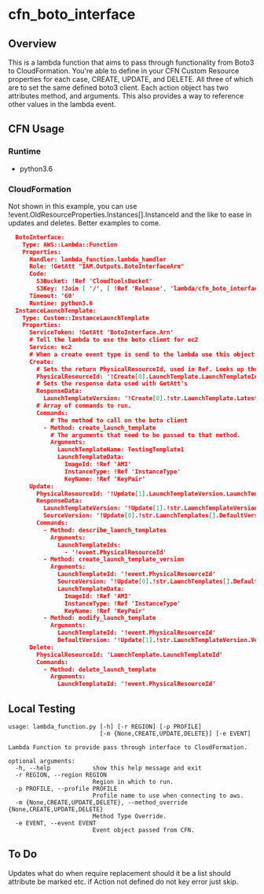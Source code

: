 # cfn_boto_interface

## Overview
This is a lambda function that aims to pass through functionality from Boto3 to CloudFormation. You're able to define in your CFN Custom Resource properties for each case, CREATE, UPDATE, and DELETE. All three of which are to set the same defined boto3 client. Each action object has two attributes method, and arguments. This also provides a way to reference other values in the lambda event.


## CFN Usage

### Runtime
* python3.6

### CloudFormation
Not shown in this example, you can use !event.OldResourceProperties.Instances[].InstanceId and the like to ease in updates and deletes. Better examples to come.

```json
  BotoInterface:
    Type: AWS::Lambda::Function
    Properties:
      Handler: lambda_function.lambda_handler
      Role: !GetAtt "IAM.Outputs.BotoInterfaceArn"
      Code:
        S3Bucket: !Ref 'CloudToolsBucket'
        S3Key: !Join [ '/', [ !Ref 'Release', 'lambda/cfn_boto_interface.zip' ] ]
      Timeout: '60'
      Runtime: python3.6
  InstanceLaunchTemplate:
    Type: Custom::InstanceLaunchTemplate
    Properties:
      ServiceToken: !GetAtt 'BotoInterface.Arn'
      # Tell the lambda to use the boto client for ec2 
      Service: ec2
      # When a create event type is send to the lambda use this object
      Create:
        # Sets the return PhysicalResourceId, used in Ref. Looks up the response of the first command 
        PhysicalResourceId: '!Create[0].LaunchTemplate.LaunchTemplateId'
        # Sets the response data used with GetAtt's 
        ResponseData:
          LaunchTemplateVersion: '!Create[0].!str.LaunchTemplate.LatestVersionNumber'
        # Array of commands to run.
        Commands:
            # The method to call on the boto client
          - Method: create_launch_template
            # The arguments that need to be passed to that method.
            Arguments:
              LaunchTemplateName: TestingTemplate1
              LaunchTemplateData:
                ImageId: !Ref 'AMI'
                InstanceType: !Ref 'InstanceType'
                KeyName: !Ref 'KeyPair'
      Update:
        PhysicalResourceId: '!Update[1].LaunchTemplateVersion.LaunchTemplateId'
        ResponseData:
          LaunchTemplateVersion: '!Update[1].!str.LaunchTemplateVersion.VersionNumber'
          SourceVersion: '!Update[0].!str.LaunchTemplates[].DefaultVersionNumber'
        Commands:
          - Method: describe_launch_templates
            Arguments:
              LaunchTemplateIds:
                - '!event.PhysicalResourceId'
          - Method: create_launch_template_version
            Arguments:
              LaunchTemplateId: '!event.PhysicalResourceId'
              SourceVersion: '!Update[0].!str.LaunchTemplates[].DefaultVersionNumber'
              LaunchTemplateData:
                ImageId: !Ref 'AMI'
                InstanceType: !Ref 'InstanceType'
                KeyName: !Ref 'KeyPair'
          - Method: modify_launch_template
            Arguments:
              LaunchTemplateId: '!event.PhysicalResourceId'
              DefaultVersion: '!Update[1].!str.LaunchTemplateVersion.VersionNumber'
      Delete:
        PhysicalResourceId: 'LaunchTemplate.LaunchTemplateId'
        Commands:
          - Method: delete_launch_template
            Arguments:
              LaunchTemplateId: '!event.PhysicalResourceId'


```



## Local Testing

```
usage: lambda_function.py [-h] [-r REGION] [-p PROFILE]
                          [-m {None,CREATE,UPDATE,DELETE}] [-e EVENT]

Lambda Function to provide pass through interface to CloudFormation.

optional arguments:
  -h, --help            show this help message and exit
  -r REGION, --region REGION
                        Region in which to run.
  -p PROFILE, --profile PROFILE
                        Profile name to use when connecting to aws.
  -m {None,CREATE,UPDATE,DELETE}, --method_override {None,CREATE,UPDATE,DELETE}
                        Method Type Override.
  -e EVENT, --event EVENT
                        Event object passed from CFN.
```



## To Do

Updates what do when require replacement
should it be a list should attribute be marked etc. 
if Action not defined do not key error just skip.

